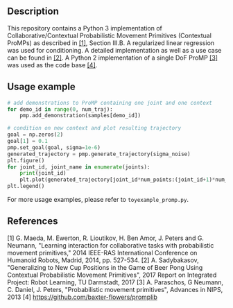 ## Description
This repository contains a Python 3 implementation of Collaborative/Contextual Probabilistic Movement Primitives (Contextual ProMPs) as described in [[1]](#references), Section III.B. A regularized linear regression was used for conditioning. A detailed implementation as well as a use case can be found in [[2]](#references). A Python 2 implementation of a single DoF ProMP [[3]](#references) was used as the code base [[4]](#references).

## Usage example
``` python
# add demonstrations to ProMP containing one joint and one context
for demo_id in range(0, num_traj):
    pmp.add_demonstration(samples[demo_id])

# condition on new context and plot resulting trajectory
goal = np.zeros(2)
goal[1] = 0.1
pmp.set_goal(goal, sigma=1e-6)
generated_trajectory = pmp.generate_trajectory(sigma_noise)
plt.figure()
for joint_id, joint_name in enumerate(joints):
    print(joint_id)
    plt.plot(generated_trajectory[joint_id*num_points:(joint_id+1)*num_points, 0], label=joint_name)
plt.legend()
```
For more usage examples, please refer to `toyexample_promp.py`.
## References
[1] G. Maeda, M. Ewerton, R. Lioutikov, H. Ben Amor, J. Peters and G. Neumann, "Learning interaction for collaborative tasks with probabilistic movement primitives," 2014 IEEE-RAS International Conference on Humanoid Robots, Madrid, 2014, pp. 527-534.
[2] A. Sadybakasov, "Generalizing  to  New  Cup  Positions  in the  Game  of  Beer  Pong  Using  Contextual Probabilistic  Movement  Primitives", 2017 Report on Integrated Project: Robot Learning, TU Darmstadt, 2017
[3] A. Paraschos, G Neumann, C. Daniel, J. Peters, "Probabilistic movement primitives", Advances in NIPS, 2013
[4] https://github.com/baxter-flowers/promplib